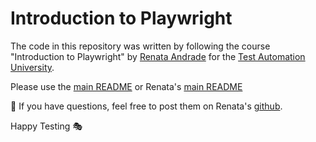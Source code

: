 # Introduction to Playwright
The code in this repository was written by following the course "Introduction to Playwright" by [Renata Andrade](https://testingwithrenata.com/) for the [Test Automation University](https://testautomationu.applitools.com/).

Please use the [main README](https://github.com/abiolaah/learning-playwright/blob/main/README.md) or Renata's [main README](https://github.com/raptatinha/tau-introduction-to-playwright/blob/main/README.md)

💜 If you have questions, feel free to post them on Renata's [github](https://github.com/raptatinha/tau-introduction-to-playwright/issues).

Happy Testing 🎭